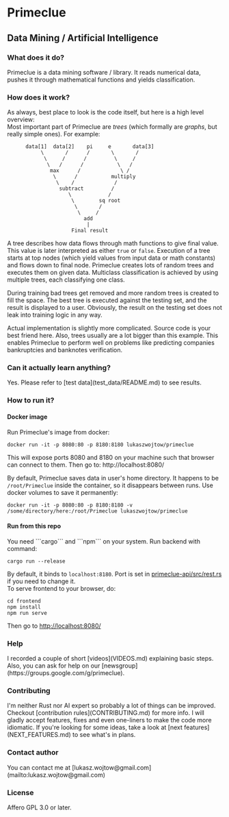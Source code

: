 <h1>Primeclue</h1>
<h2>Data Mining / Artificial Intelligence</h2>

<h3>What does it do?</h3>
Primeclue is a data mining software / library. It reads numerical data, pushes it through mathematical functions
and yields classification.

<h3>How does it work?</h3>
As always, best place to look is the code itself, but here is a high level overview:<br>
Most important part of Primeclue are <i>trees</i> (which formally are <i>graphs</i>, but really simple ones). For example:

          data[1]  data[2]    pi     e       data[3]
               \       /      /       \       /
                \     /      /         \     /
                 \   /      /           \   /
                  max      /             \ /
                   \      /           multiply
                    \    /             /
                     subtract         /
                        \            /
                         \        sq root
                          \       /
                           \     /
                             add
                              |
                         Final result
                         
A tree describes how data flows through math functions to give final value. This value is later interpreted as either ```true``` or ```false```.
Execution of a tree starts at top nodes 
(which yield values from input data or math constants) and flows down to final node.
Primeclue creates lots of random trees and executes them on given data. 
Multiclass classification is achieved by using multiple trees, each classifying one class.

During training bad trees get removed and more random
trees is created to fill the space.
The best tree is executed against the testing set, and the result is displayed to a user. 
Obviously, the result on the testing set does not leak into training logic in any way. 

Actual implementation is slightly more complicated. Source code is your best friend here. 
Also, trees usually are a lot bigger than this example. This enables Primeclue to perform well on problems like
predicting companies bankruptcies and banknotes verification.

<h3>Can it actually learn anything?</h3>
Yes. Please refer to [test data](test_data/README.md) to see results.

<h3>How to run it?</h3>

<h4>Docker image</h4>
Run Primeclue's image from docker:

```shell script
docker run -it -p 8080:80 -p 8180:8180 lukaszwojtow/primeclue
```

This will expose ports 8080 and 8180 on your machine such that browser can connect to them. Then go to:
http://localhost:8080/

By default, Primeclue saves data in user's home directory. It happens to be
`/root/Primeclue` inside the container, so it disappears between runs. Use docker volumes to save it permanently:
```shell script
docker run -it -p 8080:80 -p 8180:8180 -v /some/directory/here:/root/Primeclue lukaszwojtow/primeclue
```

 
<h4>Run from this repo</h4>
You need ```cargo``` and ```npm``` on your system. 
Run backend with command:

```shell script
cargo run --release
```

By default, it binds to ```localhost:8180```. Port is set in [primeclue-api/src/rest.rs](backend/primeclue-api/src/rest.rs) if you need to change it.<br>
To serve frontend to your browser, do:

```shell script
cd frontend
npm install
npm run serve
```
Then go to [http://localhost:8080/](http://localhost:8080/)

<h3>Help</h3>
I recorded a couple of short [videos](VIDEOS.md) explaining basic steps. Also, you can ask for help on our [newsgroup](https://groups.google.com/g/primeclue).

<h3>Contributing</h3>
I'm neither Rust nor AI expert so probably a lot of things can be improved. 
Checkout [contribution rules](CONTRIBUTING.md) for more info.
I will gladly accept features, fixes and even one-liners to make the code more idiomatic. If you're looking for some ideas, take a look at
[next features](NEXT_FEATURES.md) to see what's in plans.

<h3>Contact author</h3>
You can contact me at [lukasz.wojtow@gmail.com](mailto:lukasz.wojtow@gmail.com)
<h3>License</h3>
Affero GPL 3.0 or later.